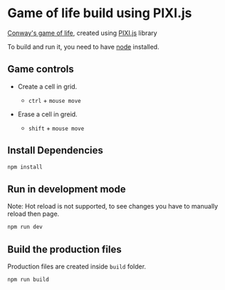 # Game of life build using PIXI.js

[Conway's game of life](https://en.wikipedia.org/wiki/Conway%27s_Game_of_Life), created using [PIXI.js](https://pixijs.com/) library 

To build and run it, you need to have [node](https://nodejs.org/) installed.

## Game controls

* Create a cell in grid.
  * `ctrl` + `mouse move`

* Erase a cell in greid.
  * `shift` + `mouse move`

## Install Dependencies

```bash
npm install
```

## Run in development mode

Note: Hot reload is not supported, to see changes you have to manually reload then page.

```bash
npm run dev
```

## Build the production files

Production files are created inside `build` folder. 

```bash
npm run build
```
